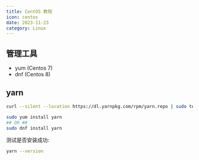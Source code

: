 ```yaml
---
title: CentOS 教程
icon: centos
date: 2023-11-23
category: Linux
---
```


## 管理工具

- yum (Centos 7)
- dnf (Centos 8)

## yarn

```bash
curl --silent --location https://dl.yarnpkg.com/rpm/yarn.repo | sudo tee /etc/yum.repos.d/yarn.repo

sudo yum install yarn
## OR ##
sudo dnf install yarn
```

测试是否安装成功:

```bash
yarn --version
```
